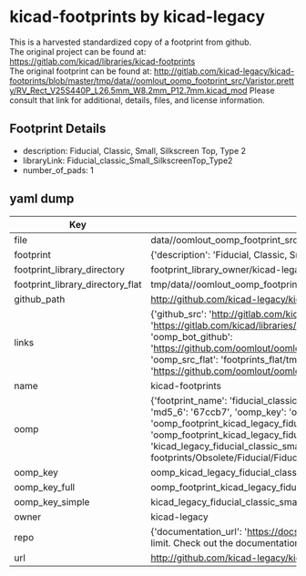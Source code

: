 # kicad-footprints by kicad-legacy  
This is a harvested standardized copy of a footprint from github.  
The original project can be found at:  
https://gitlab.com/kicad/libraries/kicad-footprints  
The original footprint can be found at:
http://gitlab.com/kicad-legacy/kicad-footprints/blob/master/tmp/data//oomlout_oomp_footprint_src/Varistor.pretty/RV_Rect_V25S440P_L26.5mm_W8.2mm_P12.7mm.kicad_mod
Please consult that link for additional, details, files, and license information.  
## Footprint Details
* description: Fiducial, Classic, Small, Silkscreen Top, Type 2  
* libraryLink: Fiducial_classic_Small_SilkscreenTop_Type2  
* number_of_pads: 1  
## yaml dump  
| Key | Value |  
| --- | --- |  
| file | data//oomlout_oomp_footprint_src/kicad-footprints/Obsolete/Fiducial/Fiducial_classic_Small_SilkscreenTop_Type2.kicad_mod |  
| footprint | {'description': 'Fiducial, Classic, Small, Silkscreen Top, Type 2', 'libraryLink': 'Fiducial_classic_Small_SilkscreenTop_Type2', 'number_of_pads': 1} |  
| footprint_library_directory | footprint_library_owner/kicad-legacy_kicad-footprints |  
| footprint_library_directory_flat | tmp/data//oomlout_oomp_footprint_src/footprints_flat/kicad_legacy_fiducial_classic_small_silkscreentop_type2_fiducial_classic_small_silkscreentop_type2/working |  
| github_path | http://github.com/kicad-legacy/kicad-footprints/blob/master/tmp/data//oomlout_oomp_footprint_src/Obsolete/Fiducial/Fiducial_classic_Small_SilkscreenTop_Type2.kicad_mod |  
| links | {'github_src': 'http://gitlab.com/kicad-legacy/kicad-footprints/blob/master/tmp/data//oomlout_oomp_footprint_src/Varistor.pretty/RV_Rect_V25S440P_L26.5mm_W8.2mm_P12.7mm.kicad_mod', 'github_src_repo': 'https://gitlab.com/kicad/libraries/kicad-footprints', 'oomp_bot': 'tmp/data//oomlout_oomp_footprint_src/footprints/kicad_legacy_fiducial_classic_small_silkscreentop_type2_fiducial_classic_small_silkscreentop_type2/working', 'oomp_bot_github': 'https://github.com/oomlout/oomlout_oomp_footprint_bot/tree/main/tmp/data//oomlout_oomp_footprint_src/footprints/kicad_legacy_fiducial_classic_small_silkscreentop_type2_fiducial_classic_small_silkscreentop_type2/working', 'oomp_src_flat': 'footprints_flat/tmp/data//oomlout_oomp_footprint_src/footprints_flat/kicad_legacy_fiducial_classic_small_silkscreentop_type2_fiducial_classic_small_silkscreentop_type2/working', 'oomp_src_flat_github': 'https://github.com/oomlout/oomlout_oomp_footprint_src/tree/main/tmp/data//oomlout_oomp_footprint_src/footprints_flat/kicad_legacy_fiducial_classic_small_silkscreentop_type2_fiducial_classic_small_silkscreentop_type2/working'} |  
| name | kicad-footprints |  
| oomp | {'footprint_name': 'fiducial_classic_small_silkscreentop_type2', 'library_name': 'fiducial_classic_small_silkscreentop_type2_kicad_mod', 'md5': '67ccb77f5ad423631cc5a6d9297f130c', 'md5_10': '67ccb77f5a', 'md5_5': '67ccb', 'md5_6': '67ccb7', 'oomp_key': 'oomp_kicad_legacy_fiducial_classic_small_silkscreentop_type2_fiducial_classic_small_silkscreentop_type2', 'oomp_key_extra': 'oomp_footprint_kicad_legacy_fiducial_classic_small_silkscreentop_type2_fiducial_classic_small_silkscreentop_type2', 'oomp_key_full': 'oomp_footprint_kicad_legacy_fiducial_classic_small_silkscreentop_type2_fiducial_classic_small_silkscreentop_type2_67ccb7', 'oomp_key_simple': 'kicad_legacy_fiducial_classic_small_silkscreentop_type2_fiducial_classic_small_silkscreentop_type2', 'original_filename': 'data//oomlout_oomp_footprint_src/kicad-footprints/Obsolete/Fiducial/Fiducial_classic_Small_SilkscreenTop_Type2.kicad_mod', 'owner_name': 'kicad_legacy'} |  
| oomp_key | oomp_kicad_legacy_fiducial_classic_small_silkscreentop_type2_fiducial_classic_small_silkscreentop_type2 |  
| oomp_key_full | oomp_footprint_kicad_legacy_fiducial_classic_small_silkscreentop_type2_fiducial_classic_small_silkscreentop_type2 |  
| oomp_key_simple | kicad_legacy_fiducial_classic_small_silkscreentop_type2_fiducial_classic_small_silkscreentop_type2 |  
| owner | kicad-legacy |  
| repo | {'documentation_url': 'https://docs.github.com/rest/overview/resources-in-the-rest-api#rate-limiting', 'message': "API rate limit exceeded for 84.66.142.224. (But here's the good news: Authenticated requests get a higher rate limit. Check out the documentation for more details.)"} |  
| url | http://github.com/kicad-legacy/kicad-footprints |  

